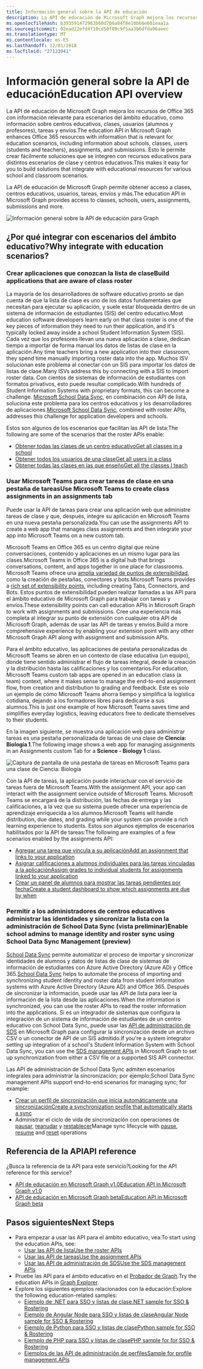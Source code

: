 ```yaml
---
title: Información general sobre la API de educación
description: La API de educación de Microsoft Graph mejora los recursos de Office 365 con información relevante para escenarios del ámbito educativo, como información sobre centros educativos, clases, usuarios (alumnos y profesores), tareas y envíos. Esto le permite crear fácilmente soluciones que se integren con recursos educativos para distintos escenarios de clase y centros educativos.
ms.openlocfilehash: b393591472963b60d706a84f8e10b66e601eaa1a
ms.sourcegitcommit: 02ead22efd4f10cd50f89c9f5aa3b6dfda96aeec
ms.translationtype: MT
ms.contentlocale: es-ES
ms.lasthandoff: 12/01/2018
ms.locfileid: "27123941"
---
```

# <a name="education-api-overview"></a><span data-ttu-id="70b24-104">Información general sobre la API de educación</span><span class="sxs-lookup"><span data-stu-id="70b24-104">Education API overview</span></span>

<span data-ttu-id="70b24-105">La API de educación de Microsoft Graph mejora los recursos de Office 365 con información relevante para escenarios del ámbito educativo, como información sobre centros educativos, clases, usuarios (alumnos y profesores), tareas y envíos.</span><span class="sxs-lookup"><span data-stu-id="70b24-105">The education API in Microsoft Graph enhances Office 365 resources with information that is relevant for education scenarios, including information about schools, classes, users (students and teachers), assignments, and submissions.</span></span> <span data-ttu-id="70b24-106">Esto le permite crear fácilmente soluciones que se integren con recursos educativos para distintos escenarios de clase y centros educativos.</span><span class="sxs-lookup"><span data-stu-id="70b24-106">This makes it easy for you to build solutions that integrate with educational resources for various school and classroom scenarios.</span></span>

<span data-ttu-id="70b24-107">La API de educación de Microsoft Graph permite obtener acceso a clases, centros educativos, usuarios, tareas, envíos y más.</span><span class="sxs-lookup"><span data-stu-id="70b24-107">The education API in Microsoft Graph provides access to classes, schools, users, assignments, submissions and more.</span></span>

![Información general sobre la API de educación para Graph](images/edugraph.png)

## <a name="why-integrate-with-education-scenarios"></a><span data-ttu-id="70b24-109">¿Por qué integrar con escenarios del ámbito educativo?</span><span class="sxs-lookup"><span data-stu-id="70b24-109">Why integrate with education scenarios?</span></span>

### <a name="build-applications-that-are-aware-of-class-roster"></a><span data-ttu-id="70b24-110">Crear aplicaciones que conozcan la lista de clase</span><span class="sxs-lookup"><span data-stu-id="70b24-110">Build applications that are aware of class roster</span></span>

<span data-ttu-id="70b24-111">La mayoría de los desarrolladores de software educativo pronto se dan cuenta de que la lista de clase es uno de los datos fundamentales que necesitan para ejecutar su aplicación, y suele estar bloqueada dentro de un sistema de información de estudiantes (SIS) del centro educativo.</span><span class="sxs-lookup"><span data-stu-id="70b24-111">Most education software developers learn early on that class roster is one of the key pieces of information they need to run their application, and it's typically locked away inside a school Student Information System (SIS).</span></span> <span data-ttu-id="70b24-112">Cada vez que los profesores llevan una nueva aplicación a clase, dedican tiempo a importar de forma manual los datos de listas de clase en la aplicación.</span><span class="sxs-lookup"><span data-stu-id="70b24-112">Any time teachers bring a new application into their classroom, they spend time manually importing roster data into the app.</span></span> <span data-ttu-id="70b24-113">Muchos ISV solucionan este problema al conectar con un SIS para importar los datos de listas de clase.</span><span class="sxs-lookup"><span data-stu-id="70b24-113">Many ISVs address this by connecting with a SIS to import roster data.</span></span> <span data-ttu-id="70b24-114">Con cientos de sistemas de información de estudiantes con formatos privativos, esto puede resultar complicado.</span><span class="sxs-lookup"><span data-stu-id="70b24-114">With hundreds of Student Information Systems with proprietary formats, this can become a challenge.</span></span> <span data-ttu-id="70b24-115">[Microsoft School Data Sync](https://sds.microsoft.com/), en combinación con API de lista, soluciona este problema para los centros educativos y los desarrolladores de aplicaciones.</span><span class="sxs-lookup"><span data-stu-id="70b24-115">[Microsoft School Data Sync](https://sds.microsoft.com/), combined with roster APIs, addresses this challenge for application developers and schools.</span></span>

<span data-ttu-id="70b24-116">Estos son algunos de los escenarios que facilitan las API de lista:</span><span class="sxs-lookup"><span data-stu-id="70b24-116">The following are some of the scenarios that the roster APIs enable:</span></span>

- [<span data-ttu-id="70b24-117">Obtener todas las clases de un centro educativo</span><span class="sxs-lookup"><span data-stu-id="70b24-117">Get all classes in a school</span></span>](/graph/api/educationschool-list-classes?view=graph-rest-1.0)
- [<span data-ttu-id="70b24-118">Obtener todos los usuarios de una clase</span><span class="sxs-lookup"><span data-stu-id="70b24-118">Get all users in a class</span></span>](/graph/api/educationclass-list-members?view=graph-rest-1.0)
- [<span data-ttu-id="70b24-119">Obtener todas las clases en las que enseño</span><span class="sxs-lookup"><span data-stu-id="70b24-119">Get all the classes I teach</span></span>](/graph/api/educationuser-list-classes?view=graph-rest-1.0)


### <a name="use-microsoft-teams-to-create-class-assignments-in-an-assignments-tab"></a><span data-ttu-id="70b24-120">Usar Microsoft Teams para crear tareas de clase en una pestaña de tareas</span><span class="sxs-lookup"><span data-stu-id="70b24-120">Use Microsoft Teams to create class assignments in an assignments tab</span></span>


<span data-ttu-id="70b24-121">Puede usar la API de tareas para crear una aplicación web que administre tareas de clase y que, después, integre su aplicación en Microsoft Teams en una nueva pestaña personalizada.</span><span class="sxs-lookup"><span data-stu-id="70b24-121">You can use the assignments API to create a web app that manages class assignments and then integrate your app into Microsoft Teams on a new custom tab.</span></span>  

<span data-ttu-id="70b24-122">Microsoft Teams en Office 365 es un centro digital que reúne conversaciones, contenido y aplicaciones en un mismo lugar para las clases.</span><span class="sxs-lookup"><span data-stu-id="70b24-122">Microsoft Teams in Office 365 is a digital hub that brings conversations, content, and apps together in one place for classrooms.</span></span> <span data-ttu-id="70b24-123">Microsoft Teams ofrece una [amplia variedad de puntos de extensibilidad](https://docs.microsoft.com/es-ES/microsoftteams/platform/concepts/apps/apps-overview), como la creación de pestañas, conectores y bots.</span><span class="sxs-lookup"><span data-stu-id="70b24-123">Microsoft Teams provides a [rich set of extensibility points](https://docs.microsoft.com/es-ES/microsoftteams/platform/concepts/apps/apps-overview), including creating Tabs, Connectors, and Bots.</span></span> <span data-ttu-id="70b24-124">Estos puntos de extensibilidad pueden realizar llamadas a las API para el ámbito educativo de Microsoft Graph para trabajar con tareas y envíos.</span><span class="sxs-lookup"><span data-stu-id="70b24-124">These extensibility points can call education APIs in Microsoft Graph to work with assignments and submissions.</span></span> <span data-ttu-id="70b24-125">Cree una experiencia más completa al integrar su punto de extensión con cualquier otra API de Microsoft Graph, además de usar las API de tareas y envíos.</span><span class="sxs-lookup"><span data-stu-id="70b24-125">Build a more comprehensive experience by enabling your extension point with any other Microsoft Graph API along with assignment and submission APIs.</span></span>

<span data-ttu-id="70b24-126">Para el ámbito educativo, las aplicaciones de pestaña personalizadas de Microsoft Teams se abren en un contexto de clase educativa (un equipo), donde tiene sentido administrar el flujo de tareas integral, desde la creación y la distribución hasta las calificaciones y los comentarios.</span><span class="sxs-lookup"><span data-stu-id="70b24-126">For education, Microsoft Teams custom tab apps are opened in an education class (a team) context, where it makes sense to manage the end-to-end assignment flow, from creation and distribution to grading and feedback.</span></span> <span data-ttu-id="70b24-127">Este es solo un ejemplo de cómo Microsoft Teams ahorra tiempo y simplifica la logística cotidiana, dejando a los formadores libres para dedicarse a sus alumnos.</span><span class="sxs-lookup"><span data-stu-id="70b24-127">This is just one example of how Microsoft Teams saves time and simplifies everyday logistics, leaving educators free to dedicate themselves to their students.</span></span>

<span data-ttu-id="70b24-128">En la imagen siguiente, se muestra una aplicación web para administrar tareas es una pestaña personalizada de tareas de una clase de **Ciencia: Biología 1**.</span><span class="sxs-lookup"><span data-stu-id="70b24-128">The following image shows a web app for managing assignments in an Assignments custom Tab for a **Science - Biology 1** class.</span></span>

![Captura de pantalla de una pestaña de tareas en Microsoft Teams para una clase de Ciencia: Biología](images/assignmentsinteams.png)


<span data-ttu-id="70b24-130">Con la API de tareas, la aplicación puede interactuar con el servicio de tareas fuera de Microsoft Teams.</span><span class="sxs-lookup"><span data-stu-id="70b24-130">With the assignment API, your app can interact with the assignment service outside of Microsoft Teams.</span></span> <span data-ttu-id="70b24-131">Microsoft Teams se encargará de la distribución, las fechas de entrega y las calificaciones, a la vez que su sistema puede ofrecer una experiencia de aprendizaje enriquecida a los alumnos.</span><span class="sxs-lookup"><span data-stu-id="70b24-131">Microsoft Teams will handle distribution, due dates, and grading while your system can provide a rich learning experience to students.</span></span>
<span data-ttu-id="70b24-132">Estos son algunos ejemplos de escenarios habilitados por la API de tareas:</span><span class="sxs-lookup"><span data-stu-id="70b24-132">The following are examples of a few scenarios enabled by the assignments API:</span></span>

- [<span data-ttu-id="70b24-133">Agregar una tarea que vincula a su aplicación</span><span class="sxs-lookup"><span data-stu-id="70b24-133">Add an assignment that links to your application</span></span>](/graph/api/educationclass-post-assignments?view=graph-rest-beta) 
- [<span data-ttu-id="70b24-134">Asignar calificaciones a alumnos individuales para las tareas vinculadas a la aplicación</span><span class="sxs-lookup"><span data-stu-id="70b24-134">Assign grades to individual students for assignments linked to your application</span></span>](/graph/api/educationsubmission-update?view=graph-rest-beta)
- [<span data-ttu-id="70b24-135">Crear un panel de alumnos para mostrar las tareas pendientes por fecha</span><span class="sxs-lookup"><span data-stu-id="70b24-135">Create a student dashboard to show which assignments are due by when</span></span>](/graph/api/educationclass-list-assignments?view=graph-rest-beta)


### <a name="enable-school-admins-to-manage-identity-and-roster-sync-using-school-data-sync-management-preview"></a><span data-ttu-id="70b24-136">Permitir a los administradores de centros educativos administrar las identidades y sincronizar la lista con la administración de School Data Sync (vista preliminar)</span><span class="sxs-lookup"><span data-stu-id="70b24-136">Enable school admins to manage identity and roster sync using School Data Sync Management (preview)</span></span>

<span data-ttu-id="70b24-137">[School Data Sync](https://sds.microsoft.com/) permite automatizar el proceso de importar y sincronizar identidades de alumnos y datos de listas de clase de sistemas de información de estudiantes con Azure Active Directory (Azure AD) y Office 365.</span><span class="sxs-lookup"><span data-stu-id="70b24-137">[School Data Sync](https://sds.microsoft.com/) helps to automate the process of importing and synchronizing student identity and roster data from student information systems with Azure Active Directory (Azure AD) and Office 365.</span></span> <span data-ttu-id="70b24-138">Después de sincronizar la información, puede usar las API de lista para leer la información de la lista desde las aplicaciones.</span><span class="sxs-lookup"><span data-stu-id="70b24-138">When the information is synchronized, you can use the roster APIs to read the roster information into the applications.</span></span> <span data-ttu-id="70b24-139">Si es un integrador de sistemas que configura la integración de un sistema de información de estudiantes de un centro educativo con School Data Sync, puede usar las [API de administración de SDS](/graph/api/resources/educationsynchronizationprofile?view=graph-rest-beta) en Microsoft Graph para configurar la sincronización desde un archivo CSV o un conector de API de un SIS admitido.</span><span class="sxs-lookup"><span data-stu-id="70b24-139">If you're a system integrator setting up integration of a school's Student Information System with School Data Sync, you can use the [SDS management APIs](/graph/api/resources/educationsynchronizationprofile?view=graph-rest-beta) in Microsoft Graph to set up synchronization from either a CSV file or a supported SIS API connector.</span></span>

<span data-ttu-id="70b24-140">Las API de administración de School Data Sync admiten escenarios integrales para administrar la sincronización; por ejemplo:</span><span class="sxs-lookup"><span data-stu-id="70b24-140">School Data Sync management APIs support end-to-end scenarios for managing sync; for example:</span></span>

- [<span data-ttu-id="70b24-141">Crear un perfil de sincronización que inicia automáticamente una sincronización</span><span class="sxs-lookup"><span data-stu-id="70b24-141">Create a synchronization profile that automatically starts a sync</span></span>](/graph/api/educationsynchronizationprofile-post?view=graph-rest-beta)
- <span data-ttu-id="70b24-142">Administrar el ciclo de vida de sincronización con operaciones de [pausar](/graph/api/educationsynchronizationprofile-pause?view=graph-rest-beta), [reanudar](/graph/api/educationsynchronizationprofile-resume?view=graph-rest-beta) y [restablecer](/graph/api/educationsynchronizationprofile-reset?view=graph-rest-beta)</span><span class="sxs-lookup"><span data-stu-id="70b24-142">Manage sync lifecycle with [pause](/graph/api/educationsynchronizationprofile-pause?view=graph-rest-beta), [resume](/graph/api/educationsynchronizationprofile-resume?view=graph-rest-beta) and [reset](/graph/api/educationsynchronizationprofile-reset?view=graph-rest-beta) operations</span></span>

## <a name="api-reference"></a><span data-ttu-id="70b24-143">Referencia de la API</span><span class="sxs-lookup"><span data-stu-id="70b24-143">API reference</span></span>
<span data-ttu-id="70b24-144">¿Busca la referencia de la API para este servicio?</span><span class="sxs-lookup"><span data-stu-id="70b24-144">Looking for the API reference for this service?</span></span>

- [<span data-ttu-id="70b24-145">API de educación en Microsoft Graph v1.0</span><span class="sxs-lookup"><span data-stu-id="70b24-145">Education API in Microsoft Graph v1.0</span></span>](/graph/api/resources/education-overview?view=graph-rest-1.0)
- [<span data-ttu-id="70b24-146">API de educación en Microsoft Graph beta</span><span class="sxs-lookup"><span data-stu-id="70b24-146">Education API in Microsoft Graph beta</span></span>](/graph/api/resources/education-overview?view=graph-rest-beta)


## <a name="next-steps"></a><span data-ttu-id="70b24-147">Pasos siguientes</span><span class="sxs-lookup"><span data-stu-id="70b24-147">Next Steps</span></span>

- <span data-ttu-id="70b24-148">Para empezar a usar las API para el ámbito educativo, vea:</span><span class="sxs-lookup"><span data-stu-id="70b24-148">To start using the education APIs, see:</span></span>
    - [<span data-ttu-id="70b24-149">Usar las API de lista</span><span class="sxs-lookup"><span data-stu-id="70b24-149">Use the roster APIs</span></span>](/graph/api/resources/education-overview?view=graph-rest-1.0)
    - [<span data-ttu-id="70b24-150">Usar las API de tareas</span><span class="sxs-lookup"><span data-stu-id="70b24-150">Use the assignment APIs</span></span>](/graph/api/resources/educationassignment?view=graph-rest-beta)
    - [<span data-ttu-id="70b24-151">Usar las API de administración de SDS</span><span class="sxs-lookup"><span data-stu-id="70b24-151">Use the SDS management APIs</span></span>](/graph/api/resources/educationsynchronizationprofile?view=graph-rest-beta)
- <span data-ttu-id="70b24-152">Pruebe las API para el ámbito educativo en el [Probador de Graph](https://developer.microsoft.com/graph/graph-explorer).</span><span class="sxs-lookup"><span data-stu-id="70b24-152">Try the education APIs in [Graph Explorer](https://developer.microsoft.com/graph/graph-explorer).</span></span>
- <span data-ttu-id="70b24-153">Explore los siguientes ejemplos relacionados con la educación:</span><span class="sxs-lookup"><span data-stu-id="70b24-153">Explore the following education-related samples:</span></span>
    - [<span data-ttu-id="70b24-154">Ejemplo de .NET para SSO y listas de clase</span><span class="sxs-lookup"><span data-stu-id="70b24-154">.NET sample for SSO & Rostering</span></span>](https://github.com/OfficeDev/O365-EDU-AspNetMVC-Samples)
    - [<span data-ttu-id="70b24-155">Ejemplo de Angular Node para SSO y listas de clase</span><span class="sxs-lookup"><span data-stu-id="70b24-155">Angular Node sample for SSO & Rostering</span></span>](https://github.com/OfficeDev/O365-EDU-AngularNodeJS-Samples)   
    - [<span data-ttu-id="70b24-156">Ejemplo de Python para SSO y listas de clase</span><span class="sxs-lookup"><span data-stu-id="70b24-156">Python sample for SSO & Rostering</span></span>](https://github.com/OfficeDev/O365-EDU-Python-Samples)
    - [<span data-ttu-id="70b24-157">Ejemplo de PHP para SSO y listas de clase</span><span class="sxs-lookup"><span data-stu-id="70b24-157">PHP sample for for SSO & Rostering</span></span>](https://github.com/OfficeDev/O365-EDU-PHP-Samples)
    - [<span data-ttu-id="70b24-158">Ejemplos de las API de administración de perfiles</span><span class="sxs-lookup"><span data-stu-id="70b24-158">Sample for profile management APIs</span></span>](https://github.com/OfficeDev/O365-EDU-SDS-AspNetMVC-Samples) 



 

